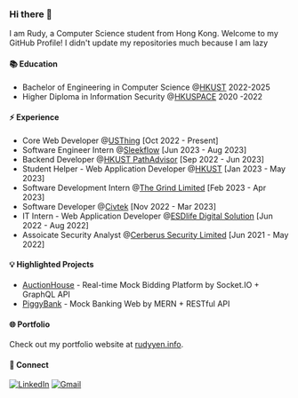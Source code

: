### Hi there 👋

I am Rudy, a Computer Science student from Hong Kong. Welcome to my GitHub Profile!
I didn't update my repositories much because I am lazy

#### 📚 Education
* Bachelor of Engineering in Computer Science @[HKUST](https://hkust.edu.hk/) 2022-2025
* Higher Diploma in Information Security @[HKUSPACE](https://hkuspace.hku.hk/) 2020 -2022

#### ⚡ Experience
* Core Web Developer @[USThing](https://usthing.xyz/) [Oct 2022 - Present]
* Software Engineer Intern @[Sleekflow](https://sleekflow.io/) [Jun 2023 - Aug 2023]
* Backend Developer @[HKUST PathAdvisor](https://pathadvisor.ust.hk/) [Sep 2022 - Jun 2023]
* Student Helper - Web Application Developer @[HKUST](https://hkust.edu.hk/) [Jan 2023 - May 2023]
* Software Development Intern @[The Grind Limited](https://www.thegrind-app.com/) [Feb 2023 - Apr 2023]
* Software Developer @[Civtek](https://civtek.dev/) [Nov 2022 - Mar 2023]
* IT Intern - Web Application Developer @[ESDlife Digital Solution](https://ds.esdlife.com/) [Jun 2022 - Aug 2022]
* Assoicate Security Analyst @[Cerberus Security Limited](https://www.cerberusoc.com/) [Jun 2021 - May 2022]

#### 💡 Highlighted Projects
* [AuctionHouse](https://auctionhouse-web.netlify.app/) - Real-time Mock Bidding Platform by Socket.IO + GraphQL API
* [PiggyBank](https://piggybank-web.netlify.app/) - Mock Banking Web by MERN + RESTful API

#### 🌐 Portfolio
Check out my portfolio website at [rudyyen.info](https://rudyyen.info/).


#### 👥 Connect
[![LinkedIn](https://img.shields.io/badge/linkedin-%230077B5.svg?style=for-the-badge&logo=linkedin&logoColor=white)](https://www.linkedin.com/in/rudyyen/)
[![Gmail](https://img.shields.io/badge/Gmail-D14836?style=for-the-badge&logo=gmail&logoColor=white)](mailto:rudyyen.work@gmail.com)





